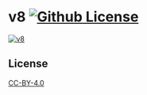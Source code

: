 v8 [![Github License](https://img.shields.io/github/license/setetres/v8.svg)](https://github.com/setetres/v8/blob/master/LICENSE)
==

[![v8](https://setetres.s3.amazonaws.com/setetres.st/img/v8-desktop.png?v=1&raw=true)](http://setetres.st)

License
-------

[CC-BY-4.0]

[http://setetres.st]: http://setetres.st
[CC-BY-4.0]: http://creativecommons.org/licenses/by/4.0
